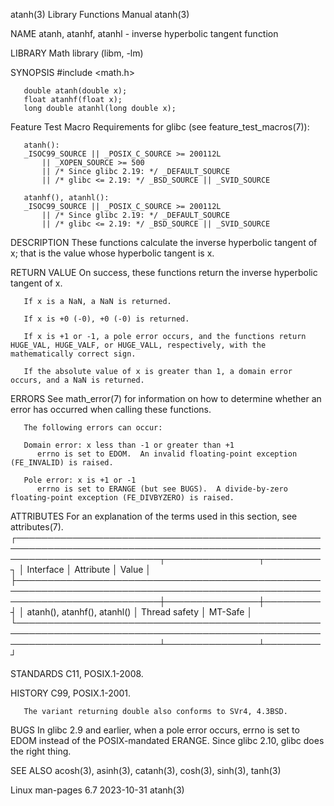 atanh(3)							   Library Functions Manual							      atanh(3)

NAME
       atanh, atanhf, atanhl - inverse hyperbolic tangent function

LIBRARY
       Math library (libm, -lm)

SYNOPSIS
       #include <math.h>

       double atanh(double x);
       float atanhf(float x);
       long double atanhl(long double x);

   Feature Test Macro Requirements for glibc (see feature_test_macros(7)):

       atanh():
	   _ISOC99_SOURCE || _POSIX_C_SOURCE >= 200112L
	       || _XOPEN_SOURCE >= 500
	       || /* Since glibc 2.19: */ _DEFAULT_SOURCE
	       || /* glibc <= 2.19: */ _BSD_SOURCE || _SVID_SOURCE

       atanhf(), atanhl():
	   _ISOC99_SOURCE || _POSIX_C_SOURCE >= 200112L
	       || /* Since glibc 2.19: */ _DEFAULT_SOURCE
	       || /* glibc <= 2.19: */ _BSD_SOURCE || _SVID_SOURCE

DESCRIPTION
       These functions calculate the inverse hyperbolic tangent of x; that is the value whose hyperbolic tangent is x.

RETURN VALUE
       On success, these functions return the inverse hyperbolic tangent of x.

       If x is a NaN, a NaN is returned.

       If x is +0 (-0), +0 (-0) is returned.

       If x is +1 or -1, a pole error occurs, and the functions return HUGE_VAL, HUGE_VALF, or HUGE_VALL, respectively, with the mathematically correct sign.

       If the absolute value of x is greater than 1, a domain error occurs, and a NaN is returned.

ERRORS
       See math_error(7) for information on how to determine whether an error has occurred when calling these functions.

       The following errors can occur:

       Domain error: x less than -1 or greater than +1
	      errno is set to EDOM.  An invalid floating-point exception (FE_INVALID) is raised.

       Pole error: x is +1 or -1
	      errno is set to ERANGE (but see BUGS).  A divide-by-zero floating-point exception (FE_DIVBYZERO) is raised.

ATTRIBUTES
       For an explanation of the terms used in this section, see attributes(7).
       ┌───────────────────────────────────────────────────────────────────────────────────────────────────────────────────────────┬───────────────┬─────────┐
       │ Interface														   │ Attribute	   │ Value   │
       ├───────────────────────────────────────────────────────────────────────────────────────────────────────────────────────────┼───────────────┼─────────┤
       │ atanh(), atanhf(), atanhl()												   │ Thread safety │ MT-Safe │
       └───────────────────────────────────────────────────────────────────────────────────────────────────────────────────────────┴───────────────┴─────────┘

STANDARDS
       C11, POSIX.1-2008.

HISTORY
       C99, POSIX.1-2001.

       The variant returning double also conforms to SVr4, 4.3BSD.

BUGS
       In  glibc 2.9 and earlier, when a pole error occurs, errno is set to EDOM instead of the POSIX-mandated ERANGE.	Since glibc 2.10, glibc does the right
       thing.

SEE ALSO
       acosh(3), asinh(3), catanh(3), cosh(3), sinh(3), tanh(3)

Linux man-pages 6.7							  2023-10-31								      atanh(3)
